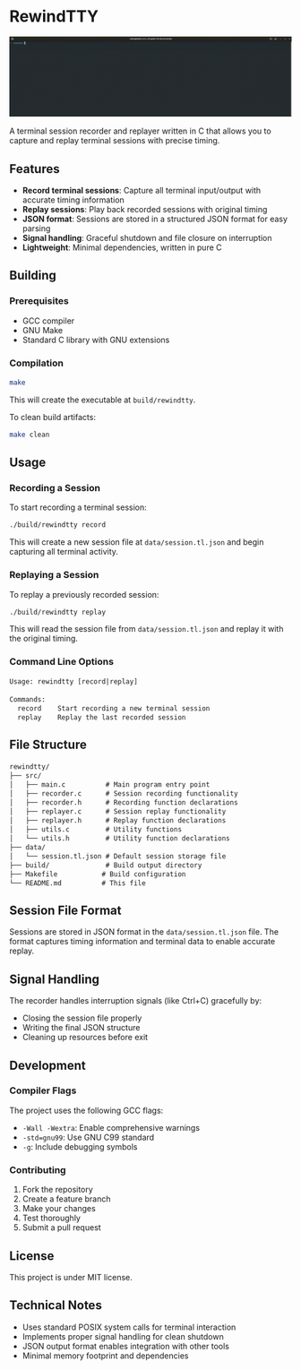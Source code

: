 # RewindTTY

<p align="center">
  <a href="https://opencode.ai">
    <picture>
      <img src="assets/demo.gif" alt="rewindtty demo">
    </picture>
  </a>
</p>

A terminal session recorder and replayer written in C that allows you to capture and replay terminal sessions with precise timing.

## Features

- **Record terminal sessions**: Capture all terminal input/output with accurate timing information
- **Replay sessions**: Play back recorded sessions with original timing
- **JSON format**: Sessions are stored in a structured JSON format for easy parsing
- **Signal handling**: Graceful shutdown and file closure on interruption
- **Lightweight**: Minimal dependencies, written in pure C

## Building

### Prerequisites

- GCC compiler
- GNU Make
- Standard C library with GNU extensions

### Compilation

```bash
make
```

This will create the executable at `build/rewindtty`.

To clean build artifacts:

```bash
make clean
```

## Usage

### Recording a Session

To start recording a terminal session:

```bash
./build/rewindtty record
```

This will create a new session file at `data/session.tl.json` and begin capturing all terminal activity.

### Replaying a Session

To replay a previously recorded session:

```bash
./build/rewindtty replay
```

This will read the session file from `data/session.tl.json` and replay it with the original timing.

### Command Line Options

```
Usage: rewindtty [record|replay]

Commands:
  record    Start recording a new terminal session
  replay    Replay the last recorded session
```

## File Structure

```
rewindtty/
├── src/
│   ├── main.c          # Main program entry point
│   ├── recorder.c      # Session recording functionality
│   ├── recorder.h      # Recording function declarations
│   ├── replayer.c      # Session replay functionality
│   ├── replayer.h      # Replay function declarations
│   ├── utils.c         # Utility functions
│   └── utils.h         # Utility function declarations
├── data/
│   └── session.tl.json # Default session storage file
├── build/              # Build output directory
├── Makefile           # Build configuration
└── README.md          # This file
```

## Session File Format

Sessions are stored in JSON format in the `data/session.tl.json` file. The format captures timing information and terminal data to enable accurate replay.

## Signal Handling

The recorder handles interruption signals (like Ctrl+C) gracefully by:

- Closing the session file properly
- Writing the final JSON structure
- Cleaning up resources before exit

## Development

### Compiler Flags

The project uses the following GCC flags:

- `-Wall -Wextra`: Enable comprehensive warnings
- `-std=gnu99`: Use GNU C99 standard
- `-g`: Include debugging symbols

### Contributing

1. Fork the repository
2. Create a feature branch
3. Make your changes
4. Test thoroughly
5. Submit a pull request

## License

This project is under MIT license.

## Technical Notes

- Uses standard POSIX system calls for terminal interaction
- Implements proper signal handling for clean shutdown
- JSON output format enables integration with other tools
- Minimal memory footprint and dependencies
